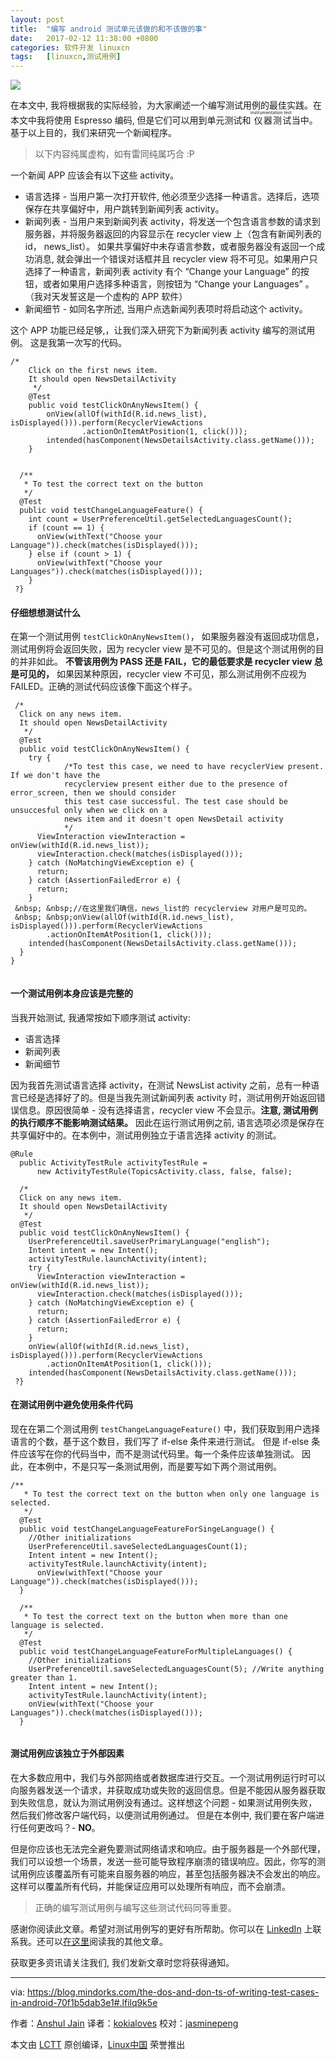 ```yaml
---
layout: post
title:	"编写 android 测试单元该做的和不该做的事"
date:	2017-02-12 11:38:00 +0800 
categories:	软件开发 linuxcn 
tags:	[linuxcn,测试用例]
---
```



![](/Asserts/Images/album/201702/12/074546yq265tzih222wt1k.jpg)


在本文中, 我将根据我的实际经验，为大家阐述一个编写测试用例的最佳实践。在本文中我将使用 Espresso 编码, 但是它们可以用到单元测试和<ruby> 仪器测试 <rp>  （ </rp> <rt>  instrumentation test </rt> <rp>  ） </rp></ruby>当中。基于以上目的，我们来研究一个新闻程序。



> 
> 以下内容纯属虚构，如有雷同纯属巧合 :P
> 
> 
> 


一个新闻 APP 应该会有以下这些 activity。


* 语言选择 - 当用户第一次打开软件, 他必须至少选择一种语言。选择后，选项保存在共享偏好中，用户跳转到新闻列表 activity。
* 新闻列表 - 当用户来到新闻列表 activity，将发送一个包含语言参数的请求到服务器，并将服务器返回的内容显示在 recycler view 上（包含有新闻列表的 id， news\_list）。 如果共享偏好中未存语言参数，或者服务器没有返回一个成功消息, 就会弹出一个错误对话框并且 recycler view 将不可见。如果用户只选择了一种语言，新闻列表 activity 有个 “Change your Language” 的按钮，或者如果用户选择多种语言，则按钮为 “Change your Languages” 。 （我对天发誓这是一个虚构的 APP 软件）
* 新闻细节 - 如同名字所述, 当用户点选新闻列表项时将启动这个 activity。


这个 APP 功能已经足够,，让我们深入研究下为新闻列表 activity 编写的测试用例。 这是我第一次写的代码。



```
/*
    Click on the first news item.
    It should open NewsDetailActivity
     */
    @Test
    public void testClickOnAnyNewsItem() {
        onView(allOf(withId(R.id.news_list), isDisplayed())).perform(RecyclerViewActions
                .actionOnItemAtPosition(1, click()));
        intended(hasComponent(NewsDetailsActivity.class.getName()));
    }


  /**
   * To test the correct text on the button
   */
  @Test
  public void testChangeLanguageFeature() {
    int count = UserPreferenceUtil.getSelectedLanguagesCount();
    if (count == 1) {
      onView(withText("Choose your Language")).check(matches(isDisplayed()));
    } else if (count > 1) {
      onView(withText("Choose your Languages")).check(matches(isDisplayed()));
    }
 ?}

```

#### 仔细想想测试什么


在第一个测试用例 `testClickOnAnyNewsItem()`， 如果服务器没有返回成功信息，测试用例将会返回失败，因为 recycler view 是不可见的。但是这个测试用例的目的并非如此。 **不管该用例为 PASS 还是 FAIL，它的最低要求是 recycler view 总是可见的，** 如果因某种原因，recycler view 不可见，那么测试用例不应视为 FAILED。正确的测试代码应该像下面这个样子。



```
 /*
  Click on any news item.
  It should open NewsDetailActivity
   */
  @Test
  public void testClickOnAnyNewsItem() {
    try {
            /*To test this case, we need to have recyclerView present. If we don't have the
            recyclerview present either due to the presence of error_screen, then we should consider
            this test case successful. The test case should be unsuccesful only when we click on a
            news item and it doesn't open NewsDetail activity
            */
      ViewInteraction viewInteraction = onView(withId(R.id.news_list));
      viewInteraction.check(matches(isDisplayed()));
    } catch (NoMatchingViewException e) {
      return;
    } catch (AssertionFailedError e) {
      return;
    }
 &nbsp; &nbsp;//在这里我们确信，news_list的 recyclerview 对用户是可见的。
 &nbsp; &nbsp;onView(allOf(withId(R.id.news_list), isDisplayed())).perform(RecyclerViewActions
        .actionOnItemAtPosition(1, click()));
    intended(hasComponent(NewsDetailsActivity.class.getName()));
  }
}


```

#### 一个测试用例本身应该是完整的


当我开始测试, 我通常按如下顺序测试 activity:


* 语言选择
* 新闻列表
* 新闻细节


因为我首先测试语言选择 activity，在测试 NewsList activity 之前，总有一种语言已经是选择好了的。但是当我先测试新闻列表 activity 时，测试用例开始返回错误信息。原因很简单 - 没有选择语言，recycler view 不会显示。**注意, 测试用例的执行顺序不能影响测试结果。** 因此在运行测试用例之前, 语言选项必须是保存在共享偏好中的。在本例中，测试用例独立于语言选择 activity 的测试。



```
@Rule
  public ActivityTestRule activityTestRule =
      new ActivityTestRule(TopicsActivity.class, false, false);

  /*
  Click on any news item.
  It should open NewsDetailActivity
   */
  @Test
  public void testClickOnAnyNewsItem() {
    UserPreferenceUtil.saveUserPrimaryLanguage("english");
    Intent intent = new Intent();
    activityTestRule.launchActivity(intent);
    try {
      ViewInteraction viewInteraction = onView(withId(R.id.news_list));
      viewInteraction.check(matches(isDisplayed()));
    } catch (NoMatchingViewException e) {
      return;
    } catch (AssertionFailedError e) {
      return;
    }
    onView(allOf(withId(R.id.news_list), isDisplayed())).perform(RecyclerViewActions
        .actionOnItemAtPosition(1, click()));
    intended(hasComponent(NewsDetailsActivity.class.getName()));
 ?}

```

#### 在测试用例中避免使用条件代码


现在在第二个测试用例 `testChangeLanguageFeature()` 中，我们获取到用户选择语言的个数，基于这个数目，我们写了 if-else 条件来进行测试。 但是 if-else 条件应该写在你的代码当中，而不是测试代码里。每一个条件应该单独测试。 因此，在本例中，不是只写一条测试用例，而是要写如下两个测试用例。



```
/**
   * To test the correct text on the button when only one language is selected.
   */
  @Test
  public void testChangeLanguageFeatureForSingeLanguage() {
    //Other initializations
    UserPreferenceUtil.saveSelectedLanguagesCount(1);
    Intent intent = new Intent();
    activityTestRule.launchActivity(intent);
      onView(withText("Choose your Language")).check(matches(isDisplayed()));
  }

  /**
   * To test the correct text on the button when more than one language is selected.
   */
  @Test
  public void testChangeLanguageFeatureForMultipleLanguages() {
    //Other initializations
    UserPreferenceUtil.saveSelectedLanguagesCount(5); //Write anything greater than 1.
    Intent intent = new Intent();
    activityTestRule.launchActivity(intent);
    onView(withText("Choose your Languages")).check(matches(isDisplayed()));
  }


```

#### 测试用例应该独立于外部因素


在大多数应用中，我们与外部网络或者数据库进行交互。一个测试用例运行时可以向服务器发送一个请求，并获取成功或失败的返回信息。但是不能因从服务器获取到失败信息，就认为测试用例没有通过。这样想这个问题 - 如果测试用例失败，然后我们修改客户端代码，以便测试用例通过。 但是在本例中, 我们要在客户端进行任何更改吗？- **NO**。


但是你应该也无法完全避免要测试网络请求和响应。由于服务器是一个外部代理，我们可以设想一个场景，发送一些可能导致程序崩溃的错误响应。因此，你写的测试用例应该覆盖所有可能来自服务器的响应，甚至包括服务器决不会发出的响应。这样可以覆盖所有代码，并能保证应用可以处理所有响应，而不会崩溃。



> 
> 正确的编写测试用例与编写这些测试代码同等重要。
> 
> 
> 


感谢你阅读此文章。希望对测试用例写的更好有所帮助。你可以在 [LinkedIn](http://www.linkedin.com/in/anshul-jain-b7082573) 上联系我。还可以[在这里](https://medium.com/@anshuljain)阅读我的其他文章。


获取更多资讯请关注我们, 我们发新文章时您将获得通知。




---


via: <https://blog.mindorks.com/the-dos-and-don-ts-of-writing-test-cases-in-android-70f1b5dab3e1#.lfilq9k5e>


作者：[Anshul Jain](https://blog.mindorks.com/@anshuljain?source=post_header_lockup) 译者：[kokialoves](https://github.com/kokialoves) 校对：[jasminepeng](https://github.com/jasminepeng)


本文由 [LCTT](https://github.com/LCTT/TranslateProject) 原创编译，[Linux中国](https://linux.cn/) 荣誉推出
